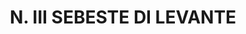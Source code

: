 ---
title: "N. III SEBESTE DI LEVANTE"
plant-name: "N. III SEBESTE DI LEVANTE"
plant-number: "111"
plant-xml: "/assets/xml/plant111.xml"
plant-img1: "/assets/img/plant111_verso.jpg"
plant-img2: "/assets/img/plant111.jpg"
plant-title: "N. III SEBESTE DI LEVANTE"
plant-taxon-link: ""
plant-taxon-link: ""
layout: single-xml
---